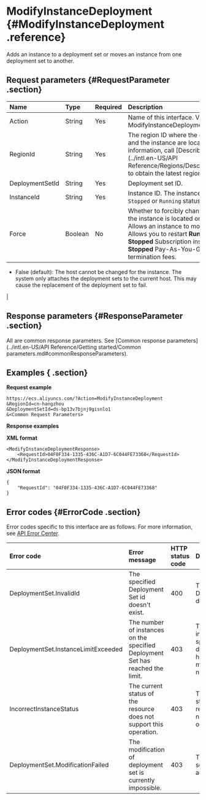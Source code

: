 # ModifyInstanceDeployment {#ModifyInstanceDeployment .reference}

Adds an instance to a deployment set or moves an instance from one deployment set to another.

## Request parameters {#RequestParameter .section}

|Name|Type|Required|Description|
|:---|:---|:-------|:----------|
|Action|String |Yes|Name of this interface. Value: ModifyInstanceDeployment.|
|RegionId|String|Yes|The region ID where the deployment set and the instance are located.For more information, call [DescribeRegions](../intl.en-US/API Reference/Regions/DescribeRegions.md#) to obtain the latest region list.|
|DeploymentSetId|String|Yes|Deployment set ID.|
|InstanceId|String|Yes|Instance ID. The instance must be in a `Stopped` or `Running` status.|
|Force|Boolean|No|Whether to forcibly change the host where the instance is located or not.-   True: Allows an instance to move to a new host. Allows you to restart **Running** instances, **Stopped** Subscription instances, and **Stopped** Pay-As-You-Go instances with termination fees.
-   False \(default\): The host cannot be changed for the instance. The system only attaches the deployment sets to the current host. This may cause the replacement of the deployment set to fail.

|

## Response parameters {#ResponseParameter .section}

All are common response parameters. See [Common response parameters](../intl.en-US/API Reference/Getting started/Common parameters.md#commonResponseParameters).

## Examples { .section}

**Request example** 

```
https://ecs.aliyuncs.com/?Action=ModifyInstanceDeployment
&RegionId=cn-hangzhou
&DeploymentSetId=ds-bp13v7bjnj9gisnlo1
&<Common Request Parameters>
```

**Response examples**

**XML format**

```
<ModifyInstanceDeploymentResponse>
	<RequestId>04F0F334-1335-436C-A1D7-6C044FE73368</RequestId>
</ModifyInstanceDeploymentResponse>
```

**JSON format**

```
{
	"RequestId": "04F0F334-1335-436C-A1D7-6C044FE73368"
}
```

## Error codes {#ErrorCode .section}

Error codes specific to this interface are as follows. For more information, see [API Error Center](https://error-center.alibabacloud.com/status/product/Ecs).

|Error code|Error message|HTTP status code|Description|
|:---------|:------------|:---------------|:----------|
|DeploymentSet.InvalidId|The specified Deployment Set id doesn't exist.|400|The specified DeploymentSetId does not exist.|
|DeploymentSet.InstanceLimitExceeded|The number of instances on the specified Deployment Set has reached the limit.|403|The number of instances in the specified deployment set has reached the maximum number.|
|IncorrectInstanceStatus|The current status of the resource does not support this operation.|403|The current status of the resource does not support this operation.|
|DeploymentSet.ModificationFailed|The modification of deployment set is currently impossible.|403|The deployment set cannot be adjusted.|

